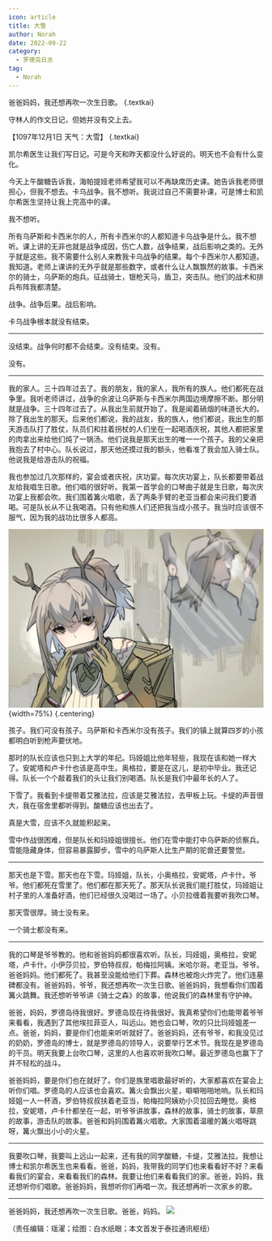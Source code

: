 ```yaml
---
icon: article
title: 大雪
author: Norah
date: 2022-09-22
category:
  - 罗德岛日志
tag:
  - Norah
---
```


爸爸妈妈，我还想再吹一次生日歌。 {.textkai}

<!-- more -->

守林人的作文日记，但她并没有交上去。

【1097年12月1日  天气：大雪】  {.textkai}

凯尔希医生让我们写日记。可是今天和昨天都没什么好说的。明天也不会有什么变化。

今天上午酸糖告诉我，海帕提娅老师希望我可以不再缺席历史课。她告诉我老师很担心，但我不想去。卡乌战争。我不想听。我说过自己不需要补课，可是博士和凯尔希医生坚持让我上完高中的课。

我不想听。

所有乌萨斯和卡西米尔的人，所有卡西米尔的人都知道卡乌战争是什么。我不想听。课上讲的无非也就是战争成因，伤亡人数，战争结果，战后影响之类的。无外乎就是这些。我不需要什么别人来教我卡乌战争的结果。每个卡西米尔人都知道。我知道。老师上课讲的无外乎就是那些数字，或者什么让人飘飘然的故事。卡西米尔的骑士，乌萨斯的炮兵。征战骑士，银枪天马，盾卫，突击队。他们的战术和排兵布阵我都清楚。

战争。战争后果。战后影响。

卡乌战争根本就没有结束。

---

没结束。战争何时都不会结束。没有结束。没有。

没有。

---

我的家人。三十四年过去了。我的朋友，我的家人，我所有的族人。他们都死在战争里。我听老师讲过，战争的余波让乌萨斯与卡西米尔两国边境摩擦不断。那分明就是战争。三十四年过去了。从我出生前就开始了。我是闻着硝烟的味道长大的。除了我出生的那天。后来他们都说，我的战友，我的族人，他们都说，我出生的那天游击队打了胜仗，队员们和拄着拐杖的人们坐在一起喝酒庆祝，其他人都把家里的肉拿出来给他们炖了一锅汤。他们说我是那天出生的唯一一个孩子。我的父亲把我抱去了村中心。队长说过，那天他还摸过我的额头，他看准了我会加入骑士队。他说我是给游击队的祝福。

我也参加过几次那样的，宴会或者庆祝，庆功宴。每次庆功宴上，队长都要带着战友给我唱生日歌。他们唱的很好听。我第一首学会的口琴曲子就是生日歌，每次庆功宴上我都会吹。我们围着篝火唱歌，丢了两条手臂的老亚当都会来问我们要酒喝。可是队长从不让我喝酒。只有他和族人们还把我当成小孩子。我当时应该很不服气，因为我的战功比很多人都高。

![](./res/illustration/守林人.webp){width=75%} {.centering}

孩子。我们可没有孩子。乌萨斯和卡西米尔没有孩子。我们的镇上就算四岁的小孩都明白听到枪声要伏地。

那时的队长应该也只到上大学的年纪。玛娅姐比他年轻些，我现在该和她一样大了。安妮塔和卢卡什也该是高中生。奥格拉，要是在这儿，是初中毕业。我还记得。队长一个个敲着我们的头让我们别喝酒。队长是我们中最年长的人了。

下雪了。我看到卡缇带着艾雅法拉，应该是艾雅法拉，去甲板上玩。卡缇的声音很大，我在宿舍里都听得到。酸糖应该也出去了。

真是大雪，应该不久就能积起来。

雪中作战很困难，但是队长和玛娅姐很擅长。他们在雪中能打中乌萨斯的侦察兵。雪能隐藏身体，但容易暴露脚步。雪中的乌萨斯人比生产期的驼兽还要警觉。

---

那天也是下雪。那天也在下雪。玛娅姐，队长，小奥格拉，安妮塔，卢卡什。爷爷。他们都死在雪里了。他们都在那天死了。那天队长说我们能打胜仗，玛娅姐让村子里的人准备好酒，他们已经很久没喝过一场了。小贝拉缠着我要听我吹口琴。

那天雪很厚。骑士没有来。

一个骑士都没有来。

---

我的口琴是爷爷教的。他和爸爸妈妈都很喜欢听。队长，玛娅姐，奥格拉，安妮塔，卢卡什。小伊莎贝拉，罗伯特叔叔，帕梅拉阿姨。米哈尔哥。老亚当。爷爷。爸爸妈妈。他们都死了。我甚至没能给他们下葬。森林也被炮火炸完了。他们连墓碑都没有。爸爸妈妈，爷爷，我还想再吹一次生日歌。爸爸妈妈，我想看你们围着篝火跳舞。我还想听爷爷讲《骑士之森》的故事，他说我们的森林里有守护神。

爸爸，妈妈，罗德岛待我很好。罗德岛现在待我很好。我真希望你们也能带着爷爷来看看，我遇到了其他埃拉菲亚人，叫远山。她也会口琴，吹的只比玛娅姐差一点。爸爸，妈妈，要是你们也能来听听就好了。爸爸妈妈，还有爷爷，和我没见过的奶奶，罗德岛的博士，就是罗德岛的领导人，说要举行艺术节。我现在是罗德岛的干员。明天我要上台吹口琴，这里的人也喜欢听我吹口琴。最近罗德岛也赢下了并不轻松的战斗。

爸爸妈妈，要是你们也在就好了。你们是族里唱歌最好听的，大家都喜欢在宴会上听你们唱。罗德岛的人应该也会喜欢。篝火会飘出火星，噼噼啪啪地响。队长和玛娅姐一人一杯酒，罗伯特叔叔扶着老亚当，帕梅拉阿姨劝小贝拉回去睡觉。奥格拉，安妮塔，卢卡什都坐在一起，听爷爷讲故事，森林的故事，骑士的故事，草原的故事，游击队的故事。爸爸和妈妈围着篝火唱歌。大家围着温暖的篝火唱呀跳呀，篝火飘出小小的火星。

---

我要吹口琴，我要叫上远山一起来，还有我的同学酸糖，卡缇，艾雅法拉。我想让博士和凯尔希医生也来看看。爸爸，妈妈，我带我的同学们也来看看好不好？来看看我们的宴会，来看看我们的森林。我要让他们来看看我们的家。爸爸，妈妈，我还想听你们唱歌。爸爸妈妈，我想听你们再唱一次。我还想再听一次家乡的歌。

---

爸爸妈妈，我还想再吹一次生日歌。爸爸，妈妈。
![](/eod.png)

（责任编辑：瑶濯；绘图：白水纸眼；本文首发于泰拉通讯枢纽）

<ArticleAd />